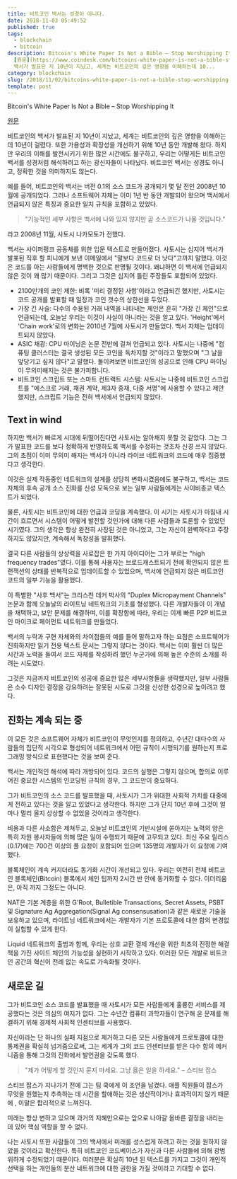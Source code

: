 ```yaml
---
title: 비트코인 백서는 성경이 아니다.
date: 2018-11-03 05:49:52
published: true
tags:
  - blockchain
  - bitcoin
description: Bitcoin's White Paper Is Not a Bible – Stop Worshipping It
  [원문](https://www.coindesk.com/bitcoins-white-paper-is-not-a-bible-stop-worshipping-it/)  비트코인의
  백서가 발표된 지 10년이 지났고, 세계는 비트코인의 깊은 영향을 이해하는데 10...
category: blockchain
slug: /2018/11/02/bitcoins-white-paper-is-not-a-bible-stop-worshipping-it/
template: post
---
```


Bitcoin's White Paper Is Not a Bible – Stop Worshipping It

[원문](https://www.coindesk.com/bitcoins-white-paper-is-not-a-bible-stop-worshipping-it/)

비트코인의 백서가 발표된 지 10년이 지났고, 세계는 비트코인의 깊은 영향을 이해하는데 10년이 걸렸다. 또한 가용성과 확장성을 개선하기 위해 10년 동안 개발해 왔다. 하지만 우리의 이해를 발전시키기 위한 많은 시간에도 불구하고, 우리는 어떻게든 비트코인 백서를 성경처럼 해석하려고 하는 광신자들이 나타났다. 비트코인 백서는 성경도 아니고, 정확한 것을 의미하지도 않는다.

예를 들어, 비트코인의 백서는 버전 0.1의 소스 코드가 공개되기 몇 달 전인 2008년 10월에 공개되었다. 그러나 소프트웨어 자체는 이미 1년 반 동안 개발되어 왔으며 백서에서 언급되지 않은 특징과 중요한 일치 규칙을 포함하고 있었다.

> "기능적인 세부 사항은 백서에 나와 있지 않지만 곧 소스코드가 나올 것입니다."

라고 2008년 11월, 사토시 나카모토가 전했다.

백서는 사이퍼펑크 공동체를 위한 입문 텍스트로 만들어졌다. 사토시는 심지어 백서가 발표된 직후 할 피니에게 보낸 이메일에서 "말보다 코드로 더 낫다"고까지 말했다. 이것은 코드를 아는 사람들에게 명백한 것으로 판명될 것이다. 왜냐하면 이 백서에 언급되지 않은 것이 꽤 많기 때문이다. 그리고 그것은 심지어 틀린 주장들도 포함되어 있었다.

- 2100만개의 코인 제한: 비록 '미리 결정된 사항'이라고 언급되긴 했지만, 사토시는 코드 공개를 발표할 때 일정과 코인 갯수의 상한선을 두었다.
- 가장 긴 사슬: 다수의 수용된 거래 내역을 나타내는 체인은 흔히 "가장 긴 체인"으로 언급되는데, 오늘날 우리는 이것이 사실이 아니라는 것을 알고 있다. 'Height'에서 'Chain work'로의 변화는 2010년 7월에 사토시가 만들었다. 백서 자체는 업데이트되지 않았다.
- ASIC 채광: CPU 마이닝은 논문 전반에 걸쳐 언급되고 있다. 사토시는 나중에 "컴퓨팅 클러스터는 결국 생성된 모든 코인을 독차지할 것"이라고 말했으며 "그 날을 앞당기고 싶지 않다"고 말했다. 돌이켜보면 비트코인의 성공으로 인해 CPU 마이닝이 무의미해지는 것은 불가피합니다.
- 비트코인 스크립트 또는 스마트 컨트랙트 시스템: 사토시는 나중에 비트코인 스크립트를 "에스크로 거래, 채권 계약, 제3자 중재, 다중 서명"에 사용할 수 있다고 제안했지만, 스크립트 기능은 전혀 백서에서 언급되지 않았다.

## Text in wind

하지만 백서가 빠르게 시대에 뒤떨어진다면 사토시는 알아채지 못할 것 같았다. 그는 그가 발표한 코드를 보다 정확하게 반영하도록 백서를 수정하는 것조차 신경 쓰지 않았다. 그의 초점이 이미 무의미 해지는 백서가 아니라 라이브 네트워크의 코드에 매우 집중했다고 생각한다.

이것은 실제 작동중인 네트워크의 설계를 상당히 변화시켰음에도 불구하고, 백서는 코드 자체의 후속 공개 소스 진화를 신성 모독으로 보는 일부 사람들에게는 사이비종교 텍스트가 되었다.

물론, 사토시는 비트코인에 대한 언급과 코딩을 계속했다. 이 시기는 사토시가 마침내 시간이 흐르면서 시스템이 어떻게 발전할 것인가에 대해 다른 사람들과 토론할 수 있었던 시기였다. 그의 생각은 항상 완전히 사장된 것은 아니었고, 그는 자신이 완벽하다고 주장하지도 않았지만, 계속해서 독창성을 발휘했다.

결국 다른 사람들의 상상력을 사로잡은 한 가지 아이디어는 그가 부르는 "high frequency trades"였다. 이를 통해 사용자는 브로드캐스트되기 전에 확인되지 않은 트랜잭션의 상태를 반복적으로 업데이트할 수 있었으며, 백서에 언급되지 않은 비트코인 코드의 일부 기능을 활용했다.

이 특별한 "사후 백서"는 크리스천 데커 박사의 "Duplex Micropayment Channels" 논문과 함께 오늘날의 라이트닝 네트워크의 기초를 형성했다. 다른 개발자들이 이 개념을 채택하고, 보안 문제를 해결하며, 이를 확장함에 따라, 우리는 이제 빠른 P2P 비트코인 마이크로 페이먼트 네트워크를 만들었다.

백서의 누락과 구현 자체와의 차이점들의 예를 들어 말하고자 하는 요점은 소프트웨어가 진화하지만 읽기 전용 텍스트 문서는 그렇지 않다는 것이다. 백서는 이미 훨씬 더 많은 시간과 노력을 들여서 코드 자체를 작성하려 했던 누군가에 의해 높은 수준의 소개를 하려는 시도였다.

그것은 지금까지 비트코인의 성공에 중요한 많은 세부사항들을 생략했지만, 일부 사람들은 소수 디자인 결정을 강요하려는 잘못된 시도로 그것을 신성한 성경으로 높이려고 했다.

## 진화는 계속 되는 중

이 모든 것은 소프트웨어 자체가 비트코인이 무엇인지를 정의하고, 수년간 대다수의 사람들의 집단적 시각으로 형성되어 네트워크에서 어떤 규칙이 시행되기를 원하는지 프로그래밍 방식으로 표현했다는 것을 보여 준다.

백서는 개인적인 해석에 따라 개방되어 있다. 코드의 실행은 그렇지 않으며, 합의로 이루어진 중요한 시스템의 인코딩된 규칙의 경우, 그 코드만이 중요하다.

그가 비트코인의 소스 코드를 발표했을 때, 사토시가 그가 위대한 사회적 가치를 대중에게 전하고 있다는 것을 알고 있었다고 생각한다. 하지만 그가 단지 10년 후에 그것이 얼마나 멀리 올지 상상할 수 없었을 것이라고 생각한다.

비용과 다른 사소함은 제쳐두고, 오늘날 비트코인의 기반시설에 쏟아지는 노력의 양은 특히 자원 봉사자들에 의해 많은 일이 수행되기 때문에 고무되고 있다. 최신 주요 릴리스(0.17)에는 700건 이상의 풀 요청이 포함되어 있으며 135명의 개발자가 이 요청에 기여했다.

블록체인이 계속 커지더라도 동기화 시간이 개선되고 있다. 우리는 여전히 전체 비트코인 블록체인(Bitcoin) 블록에서 체인 팁까지 2시간 반 안에 동기화할 수 있다. 이더리움은, 아직 까지 그정도는 아니다.

NAT은 기본 계층을 위한 G'Root, Bulletible Transactions, Secret Assets, PSBT 및 Signature Ag Aggregation(Signal Ag consensusation)과 같은 새로운 기술을 보유하고 있으며, 라이트닝 네트워크에서는 개발자가 기본 프로토콜에 대한 합의 변경없이 실험할 수 있게 한다.

Liquid 네트워크의 출범과 함께, 우리는 상호 교환 결제 개선을 위한 최초의 진정한 해결책을 가진 사이드 체인의 가능성을 실현하기 시작하고 있다. 이러한 모든 개발로 비트코인 공간의 혁신이 전례 없는 속도로 가속화될 것이다.

## 새로운 길

그가 비트코인 소스 코드를 발표했을 때 사토시가 모든 사람들에게 훌륭한 서비스를 제공했다는 것은 의심의 여지가 없다. 그는 수년간 컴퓨터 과학자들이 연구해 온 문제를 해결하기 위해 경제적 사회적 인센티브를 사용했다.

자신이라는 단 하나의 실패 지점으로 제거하고 다른 모든 사람들에게 프로토콜에 대한 통제권을 확실히 넘겨줌으로써, 그는 세계가 그의 코드 인센티브를 받은 다수 합의 메커니즘을 통해 그것의 진화에서 발언권을 갖도록 했다.

> "제가 어떻게 할 것인지 묻지 마세요. 그냥 옳은 일을 하세요." – 스티브 잡스

스티브 잡스가 지나가기 전에 그는 팀 쿡에게 이 조언을 남겼다. 애플 직원들이 잡스가 무엇을 원했는지 추측하는 데 시간을 할애하는 것은 생산적이거나 효과적이지 않기 때문에 , 이말은 합리적으로 느껴진다.

미래는 항상 변하고 있으며 과거의 지혜만으로는 앞으로 나아갈 올바른 결정을 내리는 데 있어 핵심 역할을 할 수 없다.

나는 사토시 또한 사람들이 그의 백서에서 미래를 성스럽게 하려고 하는 것을 원하지 않았을 것이라고 확신한다. 특히 비트코인 코드베이스가 자신과 다른 사람들에 의해 광범위하게 수정되었기 때문이다. 여러분은 확실히 10년 된 텍스트를 가지고 그것이 개인적 선택을 하는 개인들의 분산 네트워크에 대한 권한을 가질 것이라고 기대할 수 없다.
